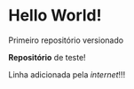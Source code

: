 # Hello World!
 Primeiro repositório versionado

 __Repositório__ de teste!
 
 Linha adicionada pela *internet*!!!
